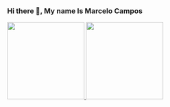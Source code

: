 ### Hi there 👋, My name Is Marcelo Campos

<div align="justify">
  <a href="https://github.com/marceloicampos">
  <img height="180em" src="https://github-readme-stats.vercel.app/api?username=marceloicampos&show_icons=true&theme=dark&include_all_commits=true&count_private=true"/>
  <img height="180em" src="https://github-readme-stats.vercel.app/api/top-langs/?username=marceloicampos&layout=compact&langs_count=8&theme=dark"/>
</div>

<!--
**marceloicampos/marceloicampos** is a ✨ _special_ ✨ repository because its `README.md` (this file) appears on your GitHub profile.

Here are some ideas to get you started:

- 🔭 I’m currently working on ...
- 🌱 I’m currently learning ...
- 👯 I’m looking to collaborate on ...
- 🤔 I’m looking for help with ...
- 💬 Ask me about ...
- 📫 How to reach me: ...
- 😄 Pronouns: ...
- ⚡ Fun fact: ...
-->
